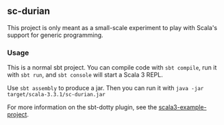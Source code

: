 ## sc-durian

This project is only meant as a small-scale experiment to play with Scala's support for generic programming.

### Usage

This is a normal sbt project. You can compile code with `sbt compile`, run it with `sbt run`, and `sbt console` will start a Scala 3 REPL.

Use `sbt assembly` to produce a jar.
Then you can run it with `java -jar target/scala-3.3.1/sc-durian.jar`

For more information on the sbt-dotty plugin, see the
[scala3-example-project](https://github.com/scala/scala3-example-project/blob/main/README.md).
